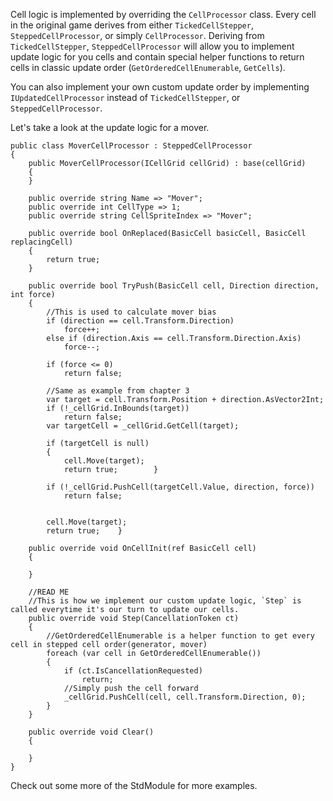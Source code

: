 Cell logic is implemented by overriding the `CellProcessor` class. Every cell in the original game derives from either `TickedCellStepper`, `SteppedCellProcessor`, or simply `CellProcessor`. Deriving from `TickedCellStepper`, `SteppedCellProcessor` will allow you to implement update logic for you cells and contain special helper functions to return cells in classic update order (`GetOrderedCellEnumerable`, `GetCells`).

You can also implement your own custom update order by  implementing `IUpdatedCellProcessor` instead of `TickedCellStepper`, or `SteppedCellProcessor`.

Let's take a look at the update logic for a mover.
```
public class MoverCellProcessor : SteppedCellProcessor  
{  
    public MoverCellProcessor(ICellGrid cellGrid) : base(cellGrid)  
    {  
    }  
  
    public override string Name => "Mover";  
    public override int CellType => 1;  
    public override string CellSpriteIndex => "Mover";  
  
    public override bool OnReplaced(BasicCell basicCell, BasicCell replacingCell)  
    {  
        return true;  
    }  
  
    public override bool TryPush(BasicCell cell, Direction direction, int force)  
    {  
	    //This is used to calculate mover bias
        if (direction == cell.Transform.Direction)  
            force++;  
        else if (direction.Axis == cell.Transform.Direction.Axis)  
            force--;  
  
        if (force <= 0)  
            return false;  

		//Same as example from chapter 3
        var target = cell.Transform.Position + direction.AsVector2Int;  
        if (!_cellGrid.InBounds(target))  
            return false;  
        var targetCell = _cellGrid.GetCell(target);  
  
        if (targetCell is null)  
        {  
            cell.Move(target);  
            return true;        }  
  
        if (!_cellGrid.PushCell(targetCell.Value, direction, force))  
            return false;  
  
  
        cell.Move(target);  
        return true;    }  
  
    public override void OnCellInit(ref BasicCell cell)  
    {  
  
    }  

	//READ ME
	//This is how we implement our custom update logic, `Step` is called everytime it's our turn to update our cells.
    public override void Step(CancellationToken ct)  
    {  
	    //GetOrderedCellEnumerable is a helper function to get every cell in stepped cell order(generator, mover)
        foreach (var cell in GetOrderedCellEnumerable())  
        {  
            if (ct.IsCancellationRequested)  
                return;  
            //Simply push the cell forward
            _cellGrid.PushCell(cell, cell.Transform.Direction, 0);  
        }  
    }  
  
    public override void Clear()  
    {  
  
    }  
}
```

Check out some more of the StdModule for more examples.